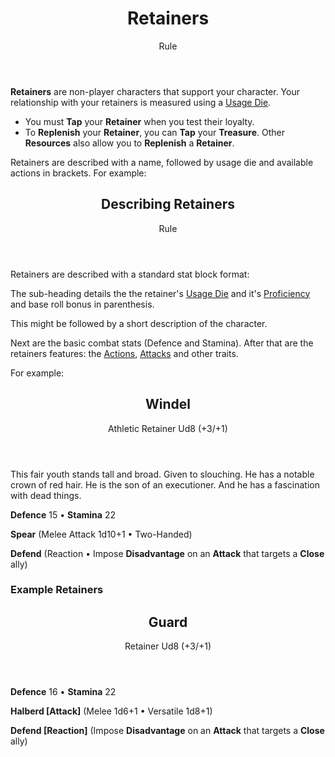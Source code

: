 <header>

# Retainers

<p class="subheading">Rule</p>

</header>

**Retainers** are non-player characters that support your character. Your relationship with your retainers is measured using a [Usage Die](pages/rules/usage.md).

  * You must **Tap** your **Retainer** when you test their loyalty.
  * To **Replenish** your **Retainer**, you can **Tap** your **Treasure**. Other **Resources** also allow you to **Replenish** a **Retainer**.

Retainers are described with a name, followed by usage die and available actions in brackets. For example:

<header>

## Describing Retainers

<p class="subheading">Rule</p>

</header>

Retainers are described with a standard stat block format:

The sub-heading details the the retainer's [Usage Die](pages/rules/usage.md) and it's [Proficiency]() and base roll bonus in parenthesis.

This might be followed by a short description of the character.

Next are the basic combat stats (Defence and Stamina). After that are the retainers features: the [Actions](), [Attacks]() and other traits.

For example:

<section class="summaries">

<section class="summary">

<header>

## Windel

<p class="subheading">Athletic Retainer Ud8 (+3/+1)</p>

</header>

This fair youth stands tall and broad. Given to slouching. He has a notable crown of red hair. He is the son of an executioner. And he has a fascination with dead things.

**Defence** 15 • **Stamina** 22

**Spear** (Melee Attack 1d10+1 • Two-Handed)

**Defend** (Reaction • Impose **Disadvantage** on an **Attack** that targets a **Close** ally)

</section>

</section>

### Example Retainers

<section class="summaries">

<section class="summary">

<header>

## Guard

<p class="subheading">Retainer Ud8 (+3/+1)</p>

</header>

**Defence** 16 • **Stamina** 22

**Halberd [Attack]** (Melee 1d6+1 • Versatile 1d8+1)

**Defend [Reaction]** (Impose **Disadvantage** on an **Attack** that targets a **Close** ally)

</section>

</section>
